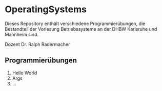 # OperatingSystems

Dieses Repository enthält verschiedene Programmierübungen, die Bestandteil der Vorlesung Betriebssysteme an der DHBW Karlsruhe und Mannheim sind.

Dozent Dr. Ralph Radermacher

Programmierübungen
------------------

1. Hello World
1. Args
1. ... 
